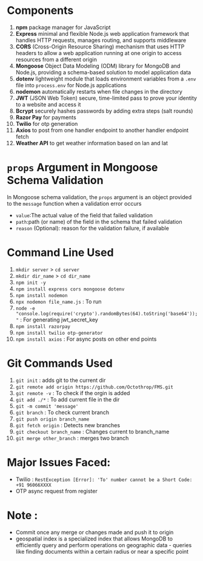 # Components
1. **npm** package manager for JavaScript
2. **Express** minimal and flexible Node.js web application framework that handles HTTP requests, manages routing, and supports middleware
3. **CORS** (Cross-Origin Resource Sharing) mechanism that uses HTTP headers to allow a web application running at one origin to access resources from a different origin
4. **Mongoose** Object Data Modeling (ODM) library for MongoDB and Node.js, providing a schema-based solution to model application data
5. **dotenv** lightweight module that loads environment variables from a `.env` file into `process.env` for Node.js applications
6. **nodemon** automatically restarts when file changes in the directory
7. **JWT** (JSON Web Token) secure, time-limited pass to prove your identity to a website and access it
8. **Bcrypt** securely hashes passwords by adding extra steps (salt rounds)
9. **Razor Pay** for payments
10. **Twilio** for otp generation
11. **Axios** to post from one handler endpoint to another handler endpoint fetch
12. **Weather API** to get weather information based on lan and lat

# `props` Argument in Mongoose Schema Validation
In Mongoose schema validation, the `props` argument is an object provided to the `message` function when a validation error occurs
- `value`:The actual value of the field that failed validation
- `path`:path (or name) of the field in the schema that failed validation
- `reason` (Optional): reason for the validation failure, if available


# Command Line Used 
1. `mkdir server` > `cd server`
2. `mkdir dir_name` > `cd dir_name`
3. `npm init -y` 
4. `npm install express cors mongoose dotenv` 
5. `npm install nodemon`
6. `npx nodemon file_name.js` : To run
7. `node -e "console.log(require('crypto').randomBytes(64).toString('base64'));"` : For generating jwt_secret_key
8. `npm install razorpay`
9. `npm install twilio otp-generator`
10. `npm install axios` : For async posts on other end points

# Git Commands Used
1. `git init` : adds git to the current dir
2. `git remote add origin https://github.com/Octothrop/FMS.git`
3. `git remote -v` : To check if the orgin is added
4. `git add ./*` : To add current file in the dir
5. `git -m commit 'message'` 
6. `git branch` : To check current branch
7. `git push origin branch_name` 
8. `git fetch origin` : Detects new branches
9. `git checkout branch_name` : Changes current to branch_name
10. `git merge other_branch` : merges two branch

# Major Issues Faced:
- Twilio : `RestException [Error]: 'To' number cannot be a Short Code: +91 96066XXXX`
- OTP async request from register

# Note :
- Commit once any merge or changes made and push it to origin
- geospatial index is a specialized index that allows MongoDB to efficiently query and perform operations on geographic data - queries like finding documents within a certain radius or near a specific point
